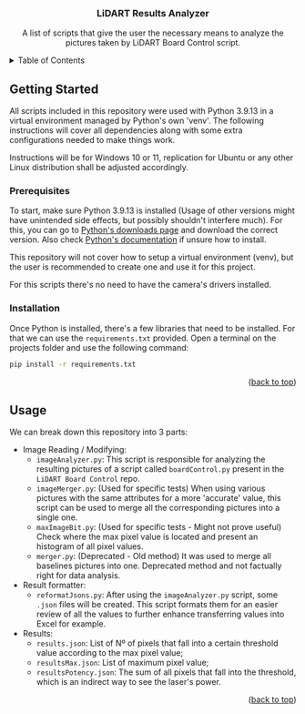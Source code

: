 
<br />

<h3 align="center">LiDART Results Analyzer</h3>

  <p align="center">
    A list of scripts that give the user the necessary means to analyze the pictures taken by LiDART Board Control script.
    
  </p>
</div>


<details>
  <summary>Table of Contents</summary>
  <ol>
    <li>
      <a href="#about-the-project">About The Project</a>
    </li>
    <li>
      <a href="#getting-started">Getting Started</a>
      <ul>
        <li><a href="#prerequisites">Prerequisites</a></li>
        <li><a href="#installation">Installation</a></li>
      </ul>
    </li>
    <li><a href="#usage">Usage</a></li>
  </ol>
</details>

## Getting Started

All scripts included in this repository were used with Python 3.9.13 in a virtual environment managed by Python's own 'venv'. The following instructions will cover all dependencies along with some extra configurations needed to make things work.

Instructions will be for Windows 10 or 11, replication for Ubuntu or any other Linux distribution shall be adjusted accordingly.

### Prerequisites

To start, make sure Python 3.9.13 is installed (Usage of other versions might have unintended side effects, but possibly shouldn't interfere much). For this, you can go to [Python's downloads page](https://www.python.org/downloads/) and download the correct version. Also check [Python's documentation](https://wiki.python.org/moin/BeginnersGuide/Download) if unsure how to install.

This repository will not cover how to setup a virtual environment (venv), but the user is recommended to create one and use it for this project.

For this scripts there's no need to have the camera's drivers installed.

### Installation

Once Python is installed, there's a few libraries that need to be installed. For that we can use the ``requirements.txt`` provided. 
Open a terminal on the projects folder and use the following command:

```bash
pip install -r requirements.txt
```
<p align="right">(<a href="#readme-top">back to top</a>)</p>

## Usage

We can break down this repository into 3 parts:

- Image Reading / Modifying:
	- ``imageAnalyzer.py``: This script is responsible for analyzing the resulting pictures of a script called ``boardControl.py`` present in the ``LiDART Board Control`` repo.
	- ``imageMerger.py``: (Used for specific tests) When using various pictures with the same attributes for a more 'accurate' value, this script can be used to merge all the corresponding pictures into a single one.
	- ``maxImageBit.py``: (Used for specific tests - Might not prove useful) Check where the max pixel value is located and present an histogram of all pixel values.
	- ``merger.py``: (Deprecated - Old method) It was used to merge all baselines pictures into one. Deprecated method and not factually right for data analysis.
- Result formatter:
	- ``reformatJsons.py``: After using the ``imageAnalyzer.py`` script, some ``.json`` files will be created. This script formats them for an easier review of all the values to further enhance transferring values into Excel for example.
- Results:
	- ``results.json``: List of Nº of pixels that fall into a certain threshold value according to the max pixel value;
	- ``resultsMax.json``: List of maximum pixel value;
	- ``resultsPotency.json``: The sum of all pixels that fall into the threshold, which is an indirect way to see the laser's power.

<p align="right">(<a href="#readme-top">back to top</a>)</p>